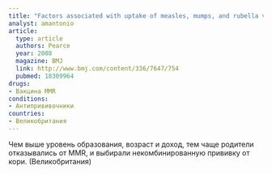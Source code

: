```yaml
---
title: "Factors associated with uptake of measles, mumps, and rubella vaccine (MMR) and use of single antigen vaccines in a contemporary UK cohort: prospective cohort study"
analyst: amantonio
article:
  type: article
  authors: Pearce
  year: 2008
  magazine: BMJ
  link: http://www.bmj.com/content/336/7647/754
  pubmed: 18309964
drugs:
- Вакцина MMR
conditions:
- Антипрививочники
countries:
- Великобритания
---
```


Чем выше уровень образования, возраст и доход, тем чаще родители отказывались от MMR, и выбирали некомбинированную прививку от кори. (Великобритания)
